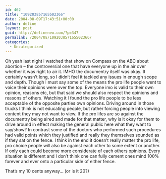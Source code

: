 ```yaml
---
id: 462
title: "109203857165502366"
date: 2004-08-09T17:43:51+00:00
author: deline
layout: post
guid: http://delineneo.com/?p=347
permalink: /2004/08/109203857165502366/
categories:
  - Uncategorized
---
```

Oh yeah last night I watched that show on Compass on the ABC about abortion &#8211; the controversial one that have everyone up in the air over whether it was right to air it. IMHO the documentry itself was okay. It certainly wasn&#8217;t long, so I didn&#8217;t feel it tackled any issues in enough scope and depth. Though I must say some of the means the pro life people went to voice their opinions were over the top. Everyone imo is valid to their own opinion, reasons etc, but that said we should also respect the opinions and reasons of others. Watching it I found the pro life people to be less acceptable of the opposite parties own opinions. Driving around in those trucks I think is not educating people, but rather forcing people into viewing content they may not want to view. If the pro lifes are so against the documentry being aired and made for that matter, why is it okay for them to drive around in effect making the general public here what they want to say/show? In contrast some of the doctors who performed such procedures had valid points which they justified and really they themselves sounded as if they sat on the fence. I think in the end it doesn&#8217;t really matter the pro life, pro choice people will also be against each other to some extent or another. If only each could become more considerate of each others opinions. Every situation is different and I don&#8217;t think one can fully cement ones mind 100% forever and ever onto a particular side of either fence.

That&#8217;s my 10 cents anyway&#8230; (or is it 20?)
